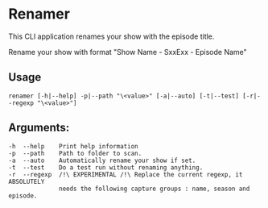 Renamer
========

This CLI application renames your show with the episode title.

Rename your show with format "Show Name - SxxExx - Episode Name"

## Usage


    renamer [-h|--help] -p|--path "\<value>" [-a|--auto] [-t|--test] [-r|--regexp "\<value>"]

## Arguments:

    -h  --help    Print help information
    -p  --path    Path to folder to scan.
    -a  --auto    Automatically rename your show if set.
    -t  --test    Do a test run without renaming anything.
    -r  --regexp  /!\ EXPERIMENTAL /!\ Replace the current regexp, it ABSOLUTELY
                  needs the following capture groups : name, season and episode.